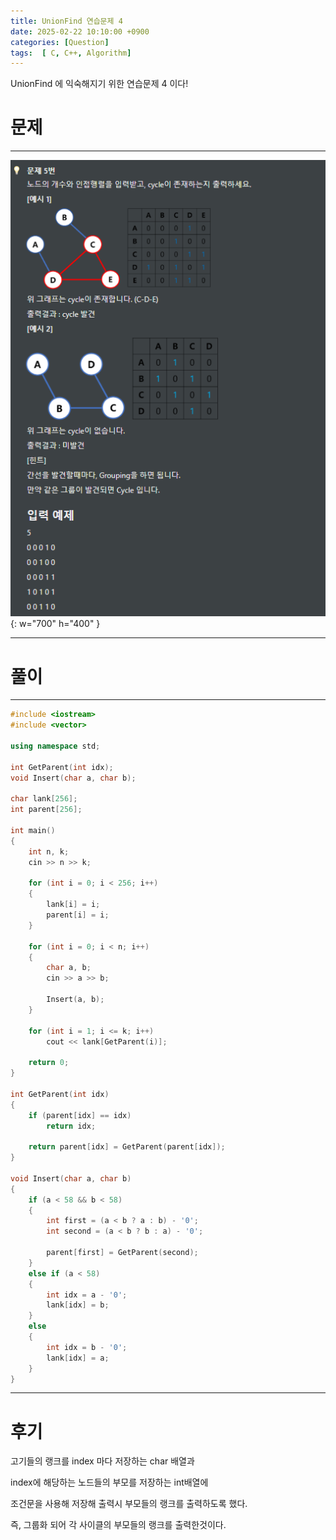 ```yaml
---
title: UnionFind 연습문제 4
date: 2025-02-22 10:10:00 +0900
categories: [Question]  
tags:  [ C, C++, Algorithm]
---
```


UnionFind 에 익숙해지기 위한 연습문제 4 이다!

# 문제   
---------------------------------------
![Desktop View](/assets/img/unionfind4.png){: w="700" h="400" }

---------------------------------------

# 풀이
---------------------------------------

```c++
#include <iostream>
#include <vector>

using namespace std;

int GetParent(int idx);
void Insert(char a, char b);

char lank[256];
int parent[256];

int main()
{
    int n, k;
    cin >> n >> k;
    
    for (int i = 0; i < 256; i++)
    {
        lank[i] = i;
        parent[i] = i;
    }
    
    for (int i = 0; i < n; i++)
    {
        char a, b;
        cin >> a >> b;
        
        Insert(a, b);
    }
    
    for (int i = 1; i <= k; i++)
        cout << lank[GetParent(i)];
    
    return 0;
}

int GetParent(int idx)
{
    if (parent[idx] == idx)
        return idx;
    
    return parent[idx] = GetParent(parent[idx]);
}

void Insert(char a, char b)
{
    if (a < 58 && b < 58)
    {
        int first = (a < b ? a : b) - '0';
        int second = (a < b ? b : a) - '0';
        
        parent[first] = GetParent(second);
    }
    else if (a < 58)
    {
        int idx = a - '0';
        lank[idx] = b;
    }
    else
    {
        int idx = b - '0';
        lank[idx] = a;
    }
}
```

---------------------------------------

# 후기

고기들의 랭크를 index 마다 저장하는 char 배열과

index에 해당하는 노드들의 부모를 저장하는 int배열에

조건문을 사용해 저장해 출력시 부모들의 랭크를 출력하도록 했다.

즉, 그룹화 되어 각 사이클의 부모들의 랭크를 출력한것이다.
